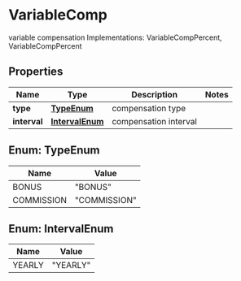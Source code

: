 

# VariableComp

variable compensation Implementations: VariableCompPercent, VariableCompPercent

## Properties

| Name | Type | Description | Notes |
|------------ | ------------- | ------------- | -------------|
|**type** | [**TypeEnum**](#TypeEnum) | compensation type |  |
|**interval** | [**IntervalEnum**](#IntervalEnum) | compensation interval |  |



## Enum: TypeEnum

| Name | Value |
|---- | -----|
| BONUS | &quot;BONUS&quot; |
| COMMISSION | &quot;COMMISSION&quot; |



## Enum: IntervalEnum

| Name | Value |
|---- | -----|
| YEARLY | &quot;YEARLY&quot; |



